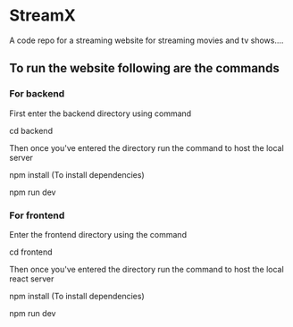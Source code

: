 # StreamX
A code repo for a streaming website for streaming movies and tv shows....

## To run the website following are the commands 
### For backend
First enter the backend directory using command 

cd backend

Then once you've entered the directory run the command to host the local server

npm install  (To install dependencies)

npm run dev

### For frontend 
Enter the frontend directory using the command 

cd frontend

Then once you've entered the directory run the command to host the local react server

npm install  (To install dependencies)

npm run dev

